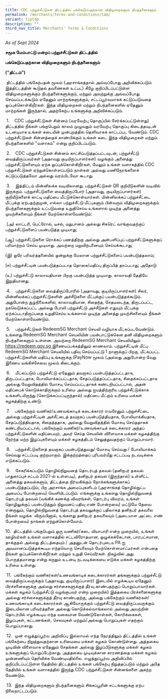 ```yaml
---
title: CDC பற்றுச்சீட்டுகள் திட்டத்தில் பங்கெடுப்பதற்கான விதிமுறைகளும் நிபந்தனைகளும்
permalink: /merchants/terms-and-conditions/tam/
variant: tiptap
description: ""
third_nav_title: Merchants' Terms & Conditions
---
```

<p><em>As of Sept 2024</em>
</p>
<p><strong>சமூக மேம்பாட்டு மன்றப் பற்றுச்சீட்டுகள் திட்டத்தில்</strong>
</p>
<p><strong>பங்கெடுப்பதற்கான விதிமுறைகளும் நிபந்தனைகளும்</strong>
</p>
<p><strong>(“திட்டம்”)</strong>
</p>
<p><strong>&nbsp;</strong>திட்டத்தில் பங்கேற்பதன் மூலம் (அரசாங்கத்தால் அவ்வப்போது
அறிவிக்கப்படும் இத்திட்டத்தின் கூடுதல் தவணைகள் உட்பட) கீழே குறிப்பிடப்பட்டுள்ள
விதிமுறைகளுக்கும் நிபந்தனைகளுக்கும், மற்றும் அவற்றுக்கு அவ்வப்போது செய்யப்படக்கூடும்
ஏதேனும் மாற்றங்களுக்கும், சட்டப்பூர்வமாகக் கட்டுப்படுவதை ஒப்புக்கொள்கிறீர்கள்.
இந்த விதிமுறைகள் மற்றும் நிபந்தனைகளில் ஏதேனும் மாற்றங்கள் இருந்தால், அதற்கேற்ப
உங்களுக்கு அறிவிக்கப்படும்.</p>
<p>&nbsp;1.&nbsp;&nbsp;&nbsp; CDC பற்றுச்சீட்டுகள் சின்னம் (வரவேற்பு தொகுப்பில்
சேர்க்கப்பட்டுள்ளது) திட்டத்தில் நீங்கள் பங்குபெறும் காலம் முழுவதும் வரவேற்பு
தொகுப்பு கிடைத்தவுடன் உடனடியாக உங்கள் கடையின் முன்புறத்தில் தெளிவாகக் காட்டப்பட
வேண்டும். CDC பற்றுச்சீட்டுகள் சின்னத்தைக் காண்பிக்கும் உங்கள் கடை இந்த
விதிமுறைகள் மற்றும் நிபந்தனைகளில் "வளாகம்" என்று குறிப்பிடப்படும்.</p>
<p>&nbsp;2.&nbsp;&nbsp;&nbsp; CDC பற்றுச்சீட்டுகள் சின்னம் காட்சிப்படுத்தப்பட்டவுடன்,
பற்றுச்சீட்டு வைத்திருப்பவர்கள் (அதாவது குடியிருப்பாளர்கள்) வழங்கும் அனைத்து
பற்றுச்சீட்டுகளையும் ஏற்க ஒப்புக்கொள்கிறீர்கள், மேலும் உங்கள் வளாகத்தில்
CDC பற்றுச்சீட்டுகள் ஏற்றுக்கொள்ளப்படும் நாள்கள் அல்லது மணிநேரங்களைக் கட்டுப்படுத்தவோ
அல்லது வரம்பிடவோ கூடாது.</p>
<p>&nbsp;3.&nbsp;&nbsp;&nbsp; இத்திட்டம் மின்னிலக்க வடிவிலானது. பற்றுச்சீட்டுகள்
QR குறியீடுகளின் வடிவில் இருக்கும். பற்றுச்சீட்டுகளை வைத்திருப்போர் (அதாவது,
குடியிருப்பாளர்கள்) குறியீடுகளைக் காட்டி மதிப்பை மீட்டுக்கொள்வார்கள். மின்னிலக்கப்
பற்றுச்சீட்டை மீட்புக்கு ஏற்பதற்குமுன், எல்லா பற்றுச்சீட்டு மீட்புகளும்
பின்வரும் விதிமுறைகளுக்கும் நிபந்தனைகளுக்கும் உட்படுவதை உறுதிசெய்ய உங்களால்
முடிந்த அனைத்து முயற்சிகளையும் நீங்கள் மேற்கொள்ளவேண்டும்:</p>
<p>&nbsp;(அ) லாட்டரி, பெட்ரோல், டீசல், மதுபானம் அல்லது சிகரெட் வாங்குவதற்குப்
பற்றுச்சீட்டுகளைப் பயன்படுத்த முடியாது;</p>
<p>(ஆ) பற்றுச்சீட்டுகளை ரொக்கப் பணத்திற்கு அல்லது அன்பளிப்புப் பற்றுச்சீட்டுகளுக்குப்
பரிமாற்றம் செய்ய முடியாது. அவற்றை மறுவிற்பனையும் செய்யக்கூடாது;</p>
<p>(இ) ஒரே பரிவர்த்தனையில் ஒன்றுக்கு மேலான பற்றுச்சீட்டுகளைப் பயன்படுத்தலாம்;</p>
<p>(ஈ) பற்றுச்சீட்டின் பயன்படுத்தப்படாத தொகை/மதிப்பு திருப்பித் தரப்படாது;
அதோடு</p>
<p>(உ) பற்றுச்சீட்டு காலாவதியான பிறகு பயன்படுத்த முடியாது. காலாவதி தேதியே
இறுதியானது.</p>
<p>&nbsp;4.&nbsp;&nbsp;&nbsp; பற்றுச்சீட்டுகளை வைத்திருப்போரில் (அதாவது,
குடியிருப்பாளர்கள்) சிலர், மின்னிலக்கப் பற்றுச்சீட்டுகளின் அச்சீடுகளை மீட்புக்குப்
பயன்படுத்தக்கூடும். அதுபோன்ற சூழ்நிலைகளில், காலாவதியான, சிதைந்த, சேதமடைந்த,
திருடப்பட்ட, நகலெடுக்கப்பட்ட அல்லது போலி பற்றுச்சீட்டு அச்சீடுகள் எதுவும்
மீட்புக்கு ஏற்கப்படாதிருப்பதை உறுதிசெய்ய உங்களால் முடிந்த அனைத்து முயற்சிகளையும்
நீங்கள் மேற்கொள்ளவேண்டும்.</p>
<p>&nbsp;5.&nbsp;&nbsp;&nbsp; பற்றுச்சீட்டுகள் RedeemSG Merchant செயலி வழியாக
மீட்கப்படவேண்டும். உங்களது RedeemSG Merchant செயலியின் பயன்பாட்டுக்கென
தனி விதிமுறைகளும் நிபந்தனைகளும் உள்ளன. அவற்றை RedeemSG Merchant செயலியிலும்
<a href="https://redeem.gov.sg" rel="noopener nofollow" target="_blank">https://redeem.gov.sg&nbsp;</a>இணையப்பக்கத்திலும் காணலாம். பற்றுச்சீட்டின்
மீட்பு RedeemSG Merchant செயலியில் பதிவு செய்யப்பட்டு 1 நாளுக்குப் பிறகு,
மீட்கப்பட்ட பற்றுச்சீட்டுகளின் மதிப்பு உங்களுக்கு (PayNow மூலம் (அல்லது
அதுபோன்ற வேறு இணைய வங்கிச்சேவை மூலம் கிடைக்கும்.</p>
<p>&nbsp;6.&nbsp;&nbsp;&nbsp; மீட்கப்படும் பற்றுச்சீட்டு ஏதேனும் தவறாகப்
பயன்படுத்தப்பட்டதாக, திருடப்பட்டதாக, போலியாக்கப்பட்டதாக, சேதப்படுத்தப்பட்டதாக,
சிதைக்கப்பட்டதாக அல்லது வேறுவிதத்தில் மோசடி செய்யப்பட்டதாகக் கண்டறியப்பட்டால்,
அதன் மதிப்பைக் கொடுக்காதிருக்கும் உரிமை அல்லது ஐயத்திற்குரிய பற்றுச்சீட்டுக்காக
உங்களிடமிருந்து (கொடுக்கப்பட்டிருந்தால்) மதிப்பை மீட்கும் உரிமை மக்கள்
கழகத்திற்கு உண்டு.</p>
<p>&nbsp;7.&nbsp;&nbsp;&nbsp; பங்கேற்கும் வணிகர்/உணவங்காடிக் கடைக்காரர் எவரேனும்
பற்றுச்சீட்டை அல்லது பற்றுச்சீட்டின் அச்சீட்டைத் தவறாகப் பயன்படுத்தியதாக,
போலியாக்கியதாக, சேதப்படுத்தியதாக, சிதைத்ததாக, அல்லது வேறுவிதத்தில் மோசடி
செய்ததாகக் கண்டறியப்பட்டால், பங்கேற்கும் வணிகர்/உணவங்காடிக் கடைக்காரர்
அந்தப் பற்றுச்சீட்டுகளின் மதிப்பையும், அவர் செய்த செயலின் விளைவாக மக்கள்
கழகத்திற்கு நேர்ந்த மற்ற இழப்புகளையும் மக்கள் கழகத்திடம் செலுத்துவதற்குப்
பொறுப்பாவார்.</p>
<p>&nbsp;8.&nbsp;&nbsp;&nbsp; பற்றுச்சீட்டுகளைத் தவறாகப் பயன்படுத்துவது/
மோசடி செய்வது / போலியாக்கம் செய்வது சட்டப்படி குற்றமாகும். இக்குற்றத்தைப்
புரிபவர்மீது சட்டப்படி நடவடிக்கை எடுக்கப்படும்.</p>
<p>&nbsp;9.&nbsp;&nbsp;&nbsp; சேகரிக்கப்படும் தொழில்நிறுவனத் தொடர்புத் தகவல்
(தனிநபர் தகவல் பாதுகாப்புச் சட்டம் 2021-ல் உள்ளபடி), தனிநபர் தகவல் (இருந்தால்)
உள்ளிட்ட அனைத்து தகவல்களும், திட்டத்தை நிர்வகிக்கும் நோக்கங்களுக்காகப்
பயன்படுத்தப்படும், பிற அரசாங்க அமைப்புகளிடம் (அரசாங்கத் தொழில்நுட்ப அமைப்பு
போன்றவை) வெளியிடப்படும். எங்களுக்கு உங்களது தொழில்நிறுவனத் தொடர்புத் தகவல்
(வங்கிக் கணக்கு விவரங்கள், தொடர்பு விவரம், உங்கள் தொழிலுக்குப் பயன்படுத்தும்
நிறுவனப் பதிவு எண் போன்றவை) மட்டுமே தேவை என்றாலும், தொழில்நிறுவனத் தொடர்புத்
தகவலுக்குப் பதிலாகத் தனிநபர் தகவலை நீங்கள் வழங்க&nbsp; விரும்பினால், உங்களது
தனிநபர் தகவலையும் (அடையாள அட்டை எண் போன்றவை) நாங்கள் ஏற்றுக்கொள்வோம்.</p>
<p>10.&nbsp; திட்டத்தில் பங்குபெறும் ஒரு வணிகர்/கடை வியாபாரி என்ற முறையில்,
உங்கள் ஊழியர்கள் உங்கள் வளாகத்தில் சட்டவிரோதமான, ஒழுக்கக்கேடான, பாரபட்சமான,
தாக்குதல் அல்லது திட்டத்தையும் / அதனுடன் தொடர்புடைய PA ஐ அவமானப்படுத்தக்கூடிய
எந்தவொரு செயலையும் மேற்கொள்ளமாட்டீர்கள் என்பதை நீங்கள் ஒப்புக்கொள்கிறீர்கள்
மற்றும் உறுதி செய்வீர்கள். நிகழ்வில் அது பொருத்தமானது என்று கருதும் உடனடி
நடவடிக்கையை எடுக்க மக்கள் கழகத்திற்கு உரிமை உள்ளது.</p>
<p>&nbsp;11.&nbsp; பங்கேற்கும் வணிகர்கள்/உணவங்காடிக் கடைக்காரர்கள் தங்களுக்கும்
பற்றுச்சீட்டு வைத்திருப்பவருக்கும் (அதாவது, குடியிருப்பாளர்) இடையில் எழக்கூடிய
ஏதேனும் பிரச்சனைகளுக்கு அல்லது சர்ச்சைகளுக்குத் தீர்வு காண்பதற்குப் பொறுப்பாவார்கள்.
மக்கள் கழகம் (பற்றுச்சீட்டு வழங்குபவர் என்ற முறையில்) இத்தகைய பிரச்சனைகளுக்கு
அல்லது சர்ச்சைகளுக்குத் தீர்வு காண்பதற்கு, அல்லது பங்கேற்கும் வணிகர்கள்/உணவங்காடிக்
கடைக்காரர்கள் ஆகியோருக்கும் பற்றுச்சீட்டு வைத்திருப்பவருக்கும் இடையிலான
பரிவர்த்தனை அல்லது கொடுக்கல்வாங்கலால் அல்லது அவற்றின் தொடர்பில் எழக்கூடிய
எந்த வகையான வேண்டுகோள்கள், கோரிக்கைகள், இழப்புகள், கட்டணங்கள், செலவுகள்
மற்றும்/அல்லது பொறுப்புகள் எதற்கும் பொறுப்பாகாது.</p>
<p>&nbsp;12.&nbsp; முன் எழுத்துப்பூர்வ அறிவிப்பு இல்லாமல் எந்த நேரத்திலும்
திட்டத்தில் உங்கள் பங்கேற்பை நிறுத்துவதற்கான உரிமையை மக்கள் கழகம் கொண்டுள்ளது.
அத்தகைய முடிவின் விளைவாக ஏதேனும் சேதங்கள் அல்லது இழப்பீடுகளுக்கு மக்கள்
கழகம் உங்களுக்குப் பொறுப்பேற்காது. அத்தகைய முடிவுக்கான காரணத்தை மக்கள்
கழகம் முன்னணியும் தெரிவிக்க வேண்டியதில்லை. எழுத்துப்பூர்வ அறிவிப்பில் குறிப்பிடப்பட்டுள்ள
தேதியில் திட்டத்தில் உங்கள் பங்கேற்பு நிறுத்தப்படும் மற்றும் அதே தேதியில்
உங்கள் வளாகத்தில் இருந்து CDC பற்றுச்சீட்டுகள் சின்னங்களை அகற்ற வேண்டும்.</p>
<p>&nbsp;13.&nbsp; இந்த விதிமுறைகளும் நிபந்தனைகளும் சிங்கப்பூரின் சட்டங்களுக்கு
ஏற்ப நிலைநாட்டப்படும்.</p>
<p>&nbsp;</p>
<p>&nbsp;</p>
<p>&nbsp;</p>
<p>&nbsp;</p>